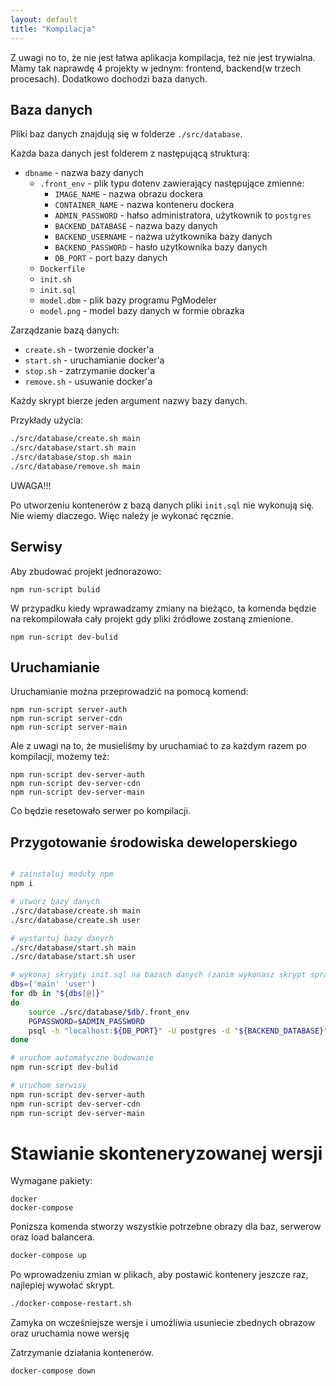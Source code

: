 ```yaml
---
layout: default
title: "Kompilacja"
---
```


Z uwagi no to, że nie jest łatwa aplikacja kompilacja, też nie jest trywialna.
Mamy tak naprawdę 4 projekty w jednym: frontend, backend(w trzech procesach).
Dodatkowo dochodzi baza danych.

## Baza danych

Pliki baz danych znajdują się w folderze `./src/database`.

Każda baza danych jest folderem z następującą strukturą:

 - `dbname` - nazwa bazy danych
   - `.front_env` - plik typu dotenv zawierający następujące zmienne:
      - `IMAGE_NAME` - nazwa obrazu dockera
      - `CONTAINER_NAME` - nazwa konteneru dockera
      - `ADMIN_PASSWORD` - hałso administratora, użytkownik to `postgres`
      - `BACKEND_DATABASE` - nazwa bazy danych
      - `BACKEND_USERNAME` - nazwa użytkownika bazy danych
      - `BACKEND_PASSWORD` - hasło użytkownika bazy danych
      - `DB_PORT` - port bazy danych
   - `Dockerfile`
   - `init.sh`
   - `init.sql`
   - `model.dbm` - plik bazy programu PgModeler
   - `model.png` - model bazy danych w formie obrazka

Zarządzanie bazą danych:

 - `create.sh` - tworzenie docker'a
 - `start.sh` -  uruchamianie docker'a
 - `stop.sh` - zatrzymanie docker'a
 - `remove.sh` - usuwanie docker'a
 
Każdy skrypt bierze jeden argument nazwy bazy danych.
 
Przykłady użycia:

```bash
./src/database/create.sh main
./src/database/start.sh main
./src/database/stop.sh main
./src/database/remove.sh main
```

UWAGA!!!

Po utworzeniu kontenerów z bazą danych pliki `init.sql` nie wykonują się.
Nie wiemy dlaczego.
Więc należy je wykonać ręcznie.

## Serwisy

Aby zbudować projekt jednorazowo:
```
npm run-script bulid
```

W przypadku kiedy wprawadzamy zmiany na bieżąco, ta komenda będzie na rekompilowała cały projekt gdy pliki źródłowe zostaną zmienione. 
```
npm run-script dev-bulid
```

## Uruchamianie

Uruchamianie można przeprowadzić na pomocą komend: 
```
npm run-script server-auth
npm run-script server-cdn
npm run-script server-main
```

Ale z uwagi na to, że musieliśmy by uruchamiać to za każdym razem po kompilacji, możemy też:
```
npm run-script dev-server-auth
npm run-script dev-server-cdn
npm run-script dev-server-main
```
Co będzie resetowało serwer po kompilacji.

## Przygotowanie środowiska deweloperskiego

```bash

# zainstaluj moduły npm
npm i

# utwórz bazy danych
./src/database/create.sh main
./src/database/create.sh user

# wystartuj bazy danych
./src/database/start.sh main
./src/database/start.sh user

# wykonaj skrypty init.sql na bazach danych (zanim wykonasz skrypt sprawdz czy przypadkiem nie jest wszystko poprawnie)
dbs=('main' 'user')
for db in "${dbs[@]}"
do
    source ./src/database/$db/.front_env
    PGPASSWORD=$ADMIN_PASSWORD
    psql -h "localhost:${DB_PORT}" -U postgres -d "${BACKEND_DATABASE}" -a -f ./src/database/$db/init.sql
done

# uruchom automatyczne budowanie
npm run-script dev-bulid

# uruchom serwisy
npm run-script dev-server-auth
npm run-script dev-server-cdn
npm run-script dev-server-main
```

# Stawianie skonteneryzowanej wersji

Wymagane pakiety:
```
docker
docker-compose
```

Ponizsza komenda stworzy wszystkie potrzebne obrazy dla baz, serwerow oraz load balancera.

```bash
docker-compose up
```

Po wprowadzeniu zmian w plikach, aby postawić kontenery jeszcze raz, najlepiej wywołać skrypt.

```bash
./docker-compose-restart.sh
```

Zamyka on wcześniejsze wersje i umożliwia usuniecie zbednych obrazow oraz uruchamia nowe wersję

Zatrzymanie działania kontenerów.
```bash
docker-compose down
```
